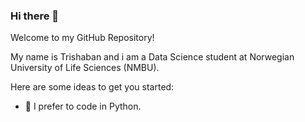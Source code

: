 ### Hi there 👋

Welcome to my GitHub Repository!



My name is Trishaban and i am a Data Science student at Norwegian University of Life Sciences (NMBU).

Here are some ideas to get you started:

- 🔭 I prefer to code in Python.
